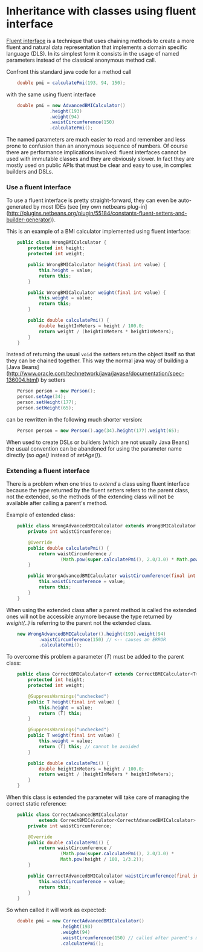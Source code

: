 Inheritance with classes using fluent interface
===============================================

[Fluent interface](https://en.wikipedia.org/wiki/Fluent_interface) is a
technique that uses chaining methods to create a more fluent and
natural data representation that implements a domain specific language
(DLS). In its simplest form it consists in the usage of named
parameters instead of the classical anonymous method call.

Confront this standard java code for a method call

```java
    double pmi = calculatePmi(193, 94, 150);
```

with the same using fluent interface

```java
    double pmi = new AdvancedBMICalculator()
                .height(193)
                .weight(94)
                .waistCircumference(150)
                .calculatePmi();
```

The named parameters are much easier to read and remember and less prone
to confusion than an anonymous sequence of numbers.
Of course there are performance implications involved: fluent interfaces cannot
be used with immutable classes and they are obviously slower.
In fact they are mostly used on public APIs that must be clear and easy to use,
in complex builders and DSLs.

### Use a fluent interface

To use a fluent interface is pretty straight-forward, they can even be
auto-generated by most IDEs (see
[my own netbeans plug-in]
(http://plugins.netbeans.org/plugin/55184/constants-fluent-setters-and-builder-generator)).

This is an example of a BMI calculator implemented using fluent interface:

```java
    public class WrongBMICalculator {
        protected int height;
        protected int weight;

        public WrongBMICalculator height(final int value) {
            this.height = value;
            return this;
        }

        public WrongBMICalculator weight(final int value) {
            this.weight = value;
            return this;
        }

        public double calculatePmi() {
            double heightInMeters = height / 100.0;
            return weight / (heightInMeters * heightInMeters);
        }
    }
```

Instead of returning the usual ```void``` the setters return
the object itself so that they can be chained together. This way the normal
java way of building a
[Java Beans]
(http://www.oracle.com/technetwork/java/javase/documentation/spec-136004.html)
by setters

```java
    Person person = new Person();
    person.setAge(34);
    person.setHeight(177);
    person.setWeight(65);
```

can be rewritten in the following much shorter version:

```java
    Person person = new Person().age(34).height(177).weight(65);
```

When used to create DSLs or builders (which are not usually Java Beans) the
usual convention can be abandoned for using the parameter name directly
(so _age()_ instead of _setAge()_).

### Extending a fluent interface

There is a problem when one tries to _extend_ a class using fluent interface
because the type returned by the fluent setters refers to the parent class,
not the extended, so the methods of the extending class will not be
available after calling a parent's method.

Example of extended class:

```java
    public class WrongAdvancedBMICalculator extends WrongBMICalculator {
        private int waistCircumference;

        @Override
        public double calculatePmi() {
            return waistCircumference /
                    (Math.pow(super.calculatePmi(), 2.0/3.0) * Math.pow(height / 100, 1/3.2));
        }

        public WrongAdvancedBMICalculator waistCircumference(final int value) {
            this.waistCircumference = value;
            return this;
        }
    }
```

When using the extended class after a parent method is called the extended ones
will not be accessible anymore because the type returned by _weight(..)_ is
referring to the parent not the extended class.

```java
    new WrongAdvancedBMICalculator().height(193).weight(94)
            .waistCircumference(150) // <-- causes an ERROR
            .calculatePmi();
```

To overcome this problem a parameter (_T_) must be added to the parent class:

```java
    public class CorrectBMICalculator<T extends CorrectBMICalculator<T>> {
        protected int height;
        protected int weight;

        @SuppressWarnings("unchecked")
        public T height(final int value) {
            this.height = value;
            return (T) this;
        }

        @SuppressWarnings("unchecked")
        public T weight(final int value) {
            this.weight = value;
            return (T) this; // cannot be avoided
        }

        public double calculatePmi() {
            double heightInMeters = height / 100.0;
            return weight / (heightInMeters * heightInMeters);
        }
    }
```

When this class is extended the parameter will take care of managing the
correct static reference:

```java
    public class CorrectAdvancedBMICalculator
            extends CorrectBMICalculator<CorrectAdvancedBMICalculator> {
        private int waistCircumference;

        @Override
        public double calculatePmi() {
            return waistCircumference /
                    (Math.pow(super.calculatePmi(), 2.0/3.0) *
                    Math.pow(height / 100, 1/3.2));
        }

        public CorrectAdvancedBMICalculator waistCircumference(final int value) {
            this.waistCircumference = value;
            return this;
        }
    }
```

So when called it will work as expected:

```java
    double pmi = new CorrectAdvancedBMICalculator()
                    .height(193)
                    .weight(94)
                    .waistCircumference(150) // called after parent's method
                    .calculatePmi();

```